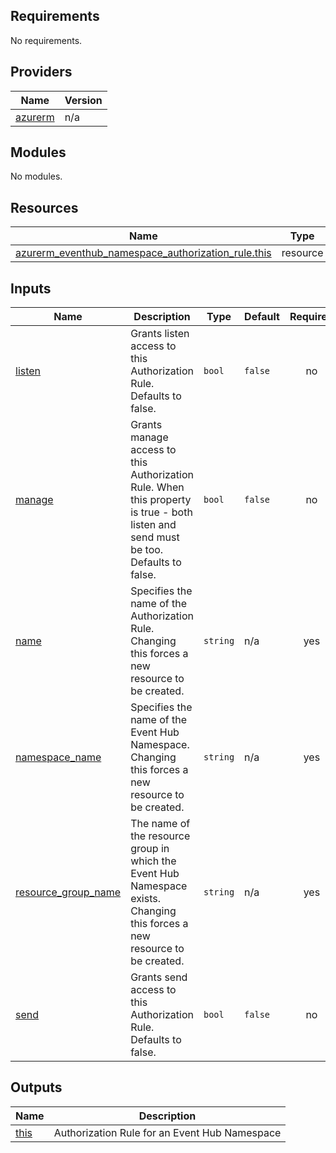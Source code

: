 <!-- BEGIN_TF_DOCS -->
## Requirements

No requirements.

## Providers

| Name | Version |
|------|---------|
| <a name="provider_azurerm"></a> [azurerm](#provider\_azurerm) | n/a |

## Modules

No modules.

## Resources

| Name | Type |
|------|------|
| [azurerm_eventhub_namespace_authorization_rule.this](https://registry.terraform.io/providers/hashicorp/azurerm/latest/docs/resources/eventhub_namespace_authorization_rule) | resource |

## Inputs

| Name | Description | Type | Default | Required |
|------|-------------|------|---------|:--------:|
| <a name="input_listen"></a> [listen](#input\_listen) | Grants listen access to this Authorization Rule. Defaults to false. | `bool` | `false` | no |
| <a name="input_manage"></a> [manage](#input\_manage) | Grants manage access to this Authorization Rule. When this property is true - both listen and send must be too. Defaults to false. | `bool` | `false` | no |
| <a name="input_name"></a> [name](#input\_name) | Specifies the name of the Authorization Rule. Changing this forces a new resource to be created. | `string` | n/a | yes |
| <a name="input_namespace_name"></a> [namespace\_name](#input\_namespace\_name) | Specifies the name of the Event Hub Namespace. Changing this forces a new resource to be created. | `string` | n/a | yes |
| <a name="input_resource_group_name"></a> [resource\_group\_name](#input\_resource\_group\_name) | The name of the resource group in which the Event Hub Namespace exists. Changing this forces a new resource to be created. | `string` | n/a | yes |
| <a name="input_send"></a> [send](#input\_send) | Grants send access to this Authorization Rule. Defaults to false. | `bool` | `false` | no |

## Outputs

| Name | Description |
|------|-------------|
| <a name="output_this"></a> [this](#output\_this) | Authorization Rule for an Event Hub Namespace |
<!-- END_TF_DOCS -->
